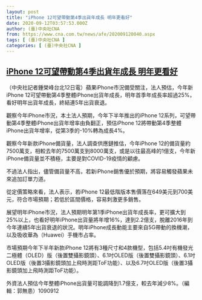 ```yaml
---
layout: post
title: "iPhone 12可望帶動第4季出貨年成長 明年更看好"
date: 2020-09-12T03:57:53.000Z
author: (臺)中央社CNA
from: https://www.cna.com.tw/news/afe/202009120040.aspx
tags: [ (臺)中央社CNA ]
categories: [ (臺)中央社CNA ]
---
```

<!--1599883073000-->
[iPhone 12可望帶動第4季出貨年成長 明年更看好](https://www.cna.com.tw/news/afe/202009120040.aspx)
------

<div>
<div></div><div class="paragraph"><p>（中央社記者鍾榮峰台北12日電）蘋果iPhone市況備受關注，法人預估，今年新iPhone 12可望帶動第4季整體iPhone出貨年成長，明年首季年成長率超過25%，看好明年出貨年成長，終結連5年出貨衰退。</p><p>觀察今年iPhone市況，本土法人預期，今年下半年推出的iPhone 12系列，可望帶動第4季整體iPhone出貨年增率由負翻正，預估iPhone 12將帶動第4季整體iPhone出貨年增率，從第3季的-10%轉為成長4%。</p><p>觀察今年新款iPhone備貨量，法人調查供應鏈推估，今年iPhone 12的備貨量約7500萬支，相較去年的7500萬支到8000萬支，或是以往最高峰的1億支，今年新iPhone備貨量並不積極，主要是對COVID-19疫情的顧慮。</p><p>不過法人指出，儘管備貨量不高，若新iPhone銷售優於預期，將容易觸發蘋果未來追加訂單力道。</p><p>從定價策略來看，法人表示，若iPhone 12最低階版本售價落在649美元到700美元，符合市場預期；若低於區間價格，容易刺激更多銷售。</p><p>展望明年iPhone市況，法人預期明年第1季iPhone出貨年成長率，更可擴大到25%以上，也看好明年iPhone出貨量將年增16%，達到2.2億支，脫離2016年到今年連續5年出貨衰退的狀況。明年iPhone成長動能主要來自5G帶動的換機潮，以及吸收華為（Huawei）手機市占率。</p><p>市場預期今年下半年新款iPhone 12將有3種尺寸和4款機型，包括5.4吋有機發光二極體（OLED）版（後置雙攝影鏡頭）、6.1吋OLED版（後置雙攝影鏡頭）、6.1吋OLED版（後置3攝影鏡頭加上飛時測距ToF功能）、以及6.7吋OLED版（後置3攝影鏡頭加上飛時測距ToF功能）。</p><p>外資法人預估今年整體iPhone出貨量可能調降到1.7億支，較去年減少8%。（編輯：郭無患）1090912</p></div>
</div>
